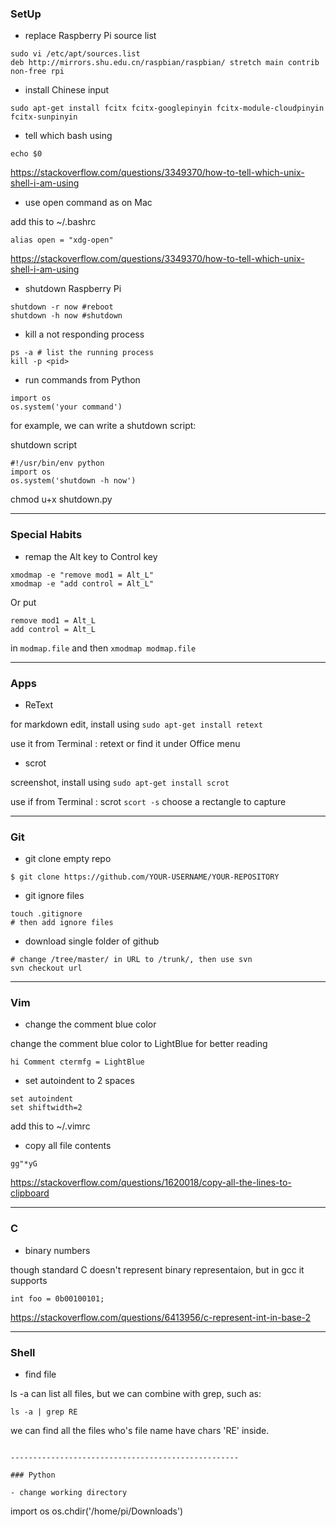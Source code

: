
### SetUp

- replace Raspberry Pi source list


```
sudo vi /etc/apt/sources.list
deb http://mirrors.shu.edu.cn/raspbian/raspbian/ stretch main contrib non-free rpi
```

- install Chinese input 


```
sudo apt-get install fcitx fcitx-googlepinyin fcitx-module-cloudpinyin fcitx-sunpinyin
```

- tell which bash using


```
echo $0
```

https://stackoverflow.com/questions/3349370/how-to-tell-which-unix-shell-i-am-using


- use open command as on Mac


add this to ~/.bashrc


```
alias open = "xdg-open" 
```

https://stackoverflow.com/questions/3349370/how-to-tell-which-unix-shell-i-am-using


- shutdown Raspberry Pi

```
shutdown -r now #reboot
shutdown -h now #shutdown
```

- kill a not responding process

```
ps -a # list the running process
kill -p <pid>
```

- run commands from Python 

```
import os
os.system('your command')
```

for example, we can write a shutdown script:

shutdown script


```
#!/usr/bin/env python
import os
os.system('shutdown -h now')
```

chmod u+x shutdown.py



----------------------------------------------

### Special Habits

- remap the Alt key to Control key


```
xmodmap -e "remove mod1 = Alt_L"
xmodmap -e "add control = Alt_L"
```

Or put 


```
remove mod1 = Alt_L
add control = Alt_L
```

in `modmap.file` and then `xmodmap modmap.file`


-----------------------------------------------

### Apps

- ReText  

for markdown edit, install using `sudo apt-get install retext`

use it from Terminal : retext
or find it under Office menu

- scrot

screenshot, install using `sudo apt-get install scrot`

use if from Terminal : scrot
`scort -s` choose a rectangle to capture


-----------------------------------------------

### Git

- git clone empty repo


```
$ git clone https://github.com/YOUR-USERNAME/YOUR-REPOSITORY
```


- git ignore files


```
touch .gitignore
# then add ignore files
```

- download single folder of github


```
# change /tree/master/ in URL to /trunk/, then use svn
svn checkout url
```


---------------------------------------------------

### Vim

- change the comment blue color 

 change the comment blue color to LightBlue for better reading


```
hi Comment ctermfg = LightBlue
```

- set autoindent to 2 spaces

```
set autoindent
set shiftwidth=2
```


add this to ~/.vimrc

- copy all file contents 


```
gg"*yG
```

https://stackoverflow.com/questions/1620018/copy-all-the-lines-to-clipboard

---------------------------------------------------

### C

- binary numbers

though standard C doesn't represent binary representaion, but in gcc it supports

```
int foo = 0b00100101;
```

https://stackoverflow.com/questions/6413956/c-represent-int-in-base-2


---------------------------------------------------

### Shell

- find file 

ls -a can list all files, but we can combine with grep, such as:


```
ls -a | grep RE
```

we can find all the files who's file name have chars 'RE' inside.

```

---------------------------------------------------

### Python

- change working directory

```
import os
os.chdir('/home/pi/Downloads')
```


